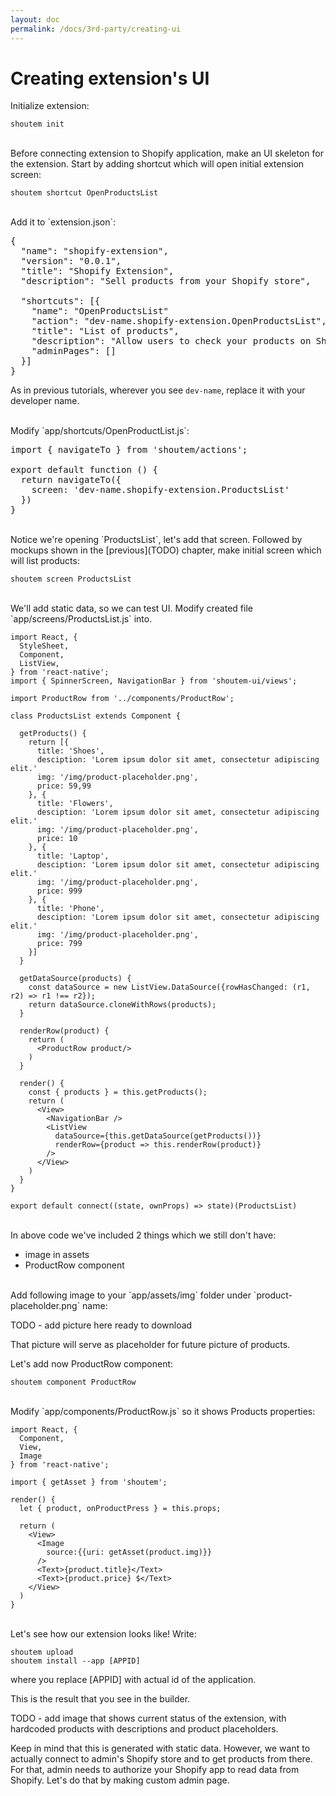 ```yaml
---
layout: doc
permalink: /docs/3rd-party/creating-ui
---
```


# Creating extension's UI

Initialize extension:

```
shoutem init
```

<br />
Before connecting extension to Shopify application, make an UI skeleton for the extension. Start by adding shortcut which will open initial extension screen:

```
shoutem shortcut OpenProductsList
```

<br />
Add it to `extension.json`:

<pre>
{
  "name": "shopify-extension",
  "version": "0.0.1",
  "title": "Shopify Extension",
  "description": "Sell products from your Shopify store",

<span class="newCode">  "shortcuts": [{
    "name": "OpenProductsList"
    "action": "dev-name.shopify-extension.OpenProductsList",
    "title": "List of products",
    "description": "Allow users to check your products on Shopify.",
    "adminPages": []</span>
  }]
}
</pre>

As in previous tutorials, wherever you see `dev-name`, replace it with your developer name.

<br />
Modify `app/shortcuts/OpenProductList.js`:

<pre>
<span class="newCode">import { navigateTo } from 'shoutem/actions';

export default function () {
  return navigateTo({
    screen: 'dev-name.shopify-extension.ProductsList'
  })
}</span>
</pre>

<br />
Notice we're opening `ProductsList`, let's add that screen. Followed by mockups shown in the [previous](TODO) chapter, make initial screen which will list products:

```
shoutem screen ProductsList
```

<br />
We'll add static data, so we can test UI. Modify created file `app/screens/ProductsList.js` into.

```
import React, {
  StyleSheet,
  Component,
  ListView,
} from 'react-native';
import { SpinnerScreen, NavigationBar } from 'shoutem-ui/views';

import ProductRow from '../components/ProductRow';

class ProductsList extends Component {

  getProducts() {
    return [{
      title: 'Shoes',
      desciption: 'Lorem ipsum dolor sit amet, consectetur adipiscing elit.'
      img: '/img/product-placeholder.png',
      price: 59,99
    }, {
      title: 'Flowers',
      desciption: 'Lorem ipsum dolor sit amet, consectetur adipiscing elit.'
      img: '/img/product-placeholder.png',
      price: 10
    }, { 
      title: 'Laptop',
      desciption: 'Lorem ipsum dolor sit amet, consectetur adipiscing elit.'
      img: '/img/product-placeholder.png',
      price: 999
    }, { 
      title: 'Phone',
      desciption: 'Lorem ipsum dolor sit amet, consectetur adipiscing elit.'
      img: '/img/product-placeholder.png',
      price: 799
    }]
  }

  getDataSource(products) {
    const dataSource = new ListView.DataSource({rowHasChanged: (r1, r2) => r1 !== r2});
    return dataSource.cloneWithRows(products);
  }

  renderRow(product) {
    return (
      <ProductRow product/>
    )
  }

  render() {
    const { products } = this.getProducts();
    return (
      <View>
        <NavigationBar />
        <ListView
          dataSource={this.getDataSource(getProducts())}
          renderRow={product => this.renderRow(product)}
        />
      </View>
    )
  }
}

export default connect((state, ownProps) => state)(ProductsList)
```

<br />
In above code we've included 2 things which we still don't have:

- image in assets
- ProductRow component

<br />
Add following image to your `app/assets/img` folder under `product-placeholder.png` name:

TODO - add picture here ready to download

That picture will serve as placeholder for future picture of products.

Let's add now ProductRow component:

```
shoutem component ProductRow
```

<br />
Modify `app/components/ProductRow.js` so it shows Products properties:

```
import React, {
  Component,
  View,
  Image
} from 'react-native';

import { getAsset } from 'shoutem';

render() {
  let { product, onProductPress } = this.props;

  return (
    <View>
      <Image
        source:{{uri: getAsset(product.img)}}
      />
      <Text>{product.title}</Text>
      <Text>{product.price} $</Text>
    </View>
  )
}
```

<br />
Let's see how our extension looks like! Write:

```
shoutem upload
shoutem install --app [APPID]
```

where you replace [APPID] with actual id of the application.

This is the result that you see in the builder. 

TODO - add image that shows current status of the extension, with hardcoded products with descriptions and product placeholders.

Keep in mind that this is generated with static data. However, we want to actually connect to admin's Shopify store and to get products from there. For that, admin needs to authorize your Shopify app to read data from Shopify. Let's do that by making custom admin page.
